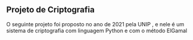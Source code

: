 ## Projeto de Criptografia

O seguinte projeto foi proposto no ano de 2021 pela UNIP , e nele é um sistema de criptografia com linguagem Python e com o método ElGamal
